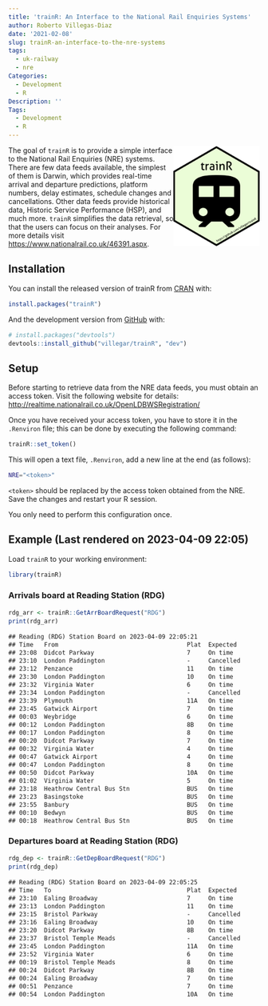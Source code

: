 ```yaml
---
title: 'trainR: An Interface to the National Rail Enquiries Systems'
author: Roberto Villegas-Diaz
date: '2021-02-08'
slug: trainR-an-interface-to-the-nre-systems
tags:
  - uk-railway
  - nre
Categories:
  - Development
  - R
Description: ''
Tags:
  - Development
  - R
---
```


<img src="https://raw.githubusercontent.com/villegar/trainR/main/inst/images/logo.png" alt="logo" align="right" height=200px/>

The goal of `trainR` is to provide a simple interface to the 
National Rail Enquiries (NRE) systems. There are few data feeds 
available, the simplest of them is Darwin, which provides real-time 
arrival and departure predictions, platform numbers, delay estimates, 
schedule changes and cancellations. Other data feeds provide historical 
data, Historic Service Performance (HSP), and much more. `trainR` 
simplifies the data retrieval, so that the users can focus on their 
analyses. For more details visit 
https://www.nationalrail.co.uk/46391.aspx.

## Installation

You can install the released version of trainR from [CRAN](https://CRAN.R-project.org) with:

``` r
install.packages("trainR")
```

And the development version from [GitHub](https://github.com/) with:

``` r
# install.packages("devtools")
devtools::install_github("villegar/trainR", "dev")
```

## Setup
Before starting to retrieve data from the NRE data feeds, you must obtain an access token. 
Visit the following website for details: http://realtime.nationalrail.co.uk/OpenLDBWSRegistration/

Once you have received your access token, you have to store it in the `.Renviron` file; this can be 
done by executing the following command:


```r
trainR::set_token()
```

This will open a text file, `.Renviron`, add a new line at the end (as follows):

```bash
NRE="<token>"
```

`<token>` should be replaced by the access token obtained from the NRE. Save the changes and restart 
your R session.

You only need to perform this configuration once.

## Example (Last rendered on 2023-04-09 22:05)

Load `trainR` to your working environment:

```r
library(trainR)
```

### Arrivals board at Reading Station (RDG)


```r
rdg_arr <- trainR::GetArrBoardRequest("RDG")
print(rdg_arr)
```

```
## Reading (RDG) Station Board on 2023-04-09 22:05:21
## Time   From                                    Plat  Expected
## 23:08  Didcot Parkway                          7     On time
## 23:10  London Paddington                       -     Cancelled
## 23:12  Penzance                                11    On time
## 23:30  London Paddington                       10    On time
## 23:32  Virginia Water                          6     On time
## 23:34  London Paddington                       -     Cancelled
## 23:39  Plymouth                                11A   On time
## 23:45  Gatwick Airport                         7     On time
## 00:03  Weybridge                               6     On time
## 00:12  London Paddington                       8B    On time
## 00:17  London Paddington                       8     On time
## 00:20  Didcot Parkway                          7     On time
## 00:32  Virginia Water                          4     On time
## 00:47  Gatwick Airport                         4     On time
## 00:47  London Paddington                       8     On time
## 00:50  Didcot Parkway                          10A   On time
## 01:02  Virginia Water                          5     On time
## 23:18  Heathrow Central Bus Stn                BUS   On time
## 23:23  Basingstoke                             BUS   On time
## 23:55  Banbury                                 BUS   On time
## 00:10  Bedwyn                                  BUS   On time
## 00:18  Heathrow Central Bus Stn                BUS   On time
```

### Departures board at Reading Station (RDG)


```r
rdg_dep <- trainR::GetDepBoardRequest("RDG")
print(rdg_dep)
```

```
## Reading (RDG) Station Board on 2023-04-09 22:05:25
## Time   To                                      Plat  Expected
## 23:10  Ealing Broadway                         7     On time
## 23:13  London Paddington                       11    On time
## 23:15  Bristol Parkway                         -     Cancelled
## 23:16  Ealing Broadway                         10    On time
## 23:20  Didcot Parkway                          8B    On time
## 23:37  Bristol Temple Meads                    -     Cancelled
## 23:45  London Paddington                       11A   On time
## 23:52  Virginia Water                          6     On time
## 00:19  Bristol Temple Meads                    8     On time
## 00:24  Didcot Parkway                          8B    On time
## 00:24  Ealing Broadway                         7     On time
## 00:51  Penzance                                7     On time
## 00:54  London Paddington                       10A   On time
```

